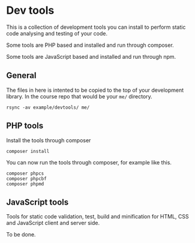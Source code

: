 Dev tools
============================

This is a collection of development tools you can install to perform static code analysing and testing of your code.

Some tools are PHP based and installed and run through composer.

Some tools are JavaScript based and installed and run through npm.



General
----------------------------

The files in here is intented to be copied to the top of your development library. In the course repo that would be your `me/` directory.

```
rsync -av example/devtools/ me/
```



PHP tools
----------------------------

Install the tools through composer

```
composer install
```

You can now run the tools through composer, for example like this.

```
composer phpcs
composer phpcbf
composer phpmd
```



JavaScript tools
----------------------------

Tools for static code validation, test, build and minification for HTML, CSS and JavaScript client and server side.

To be done.
